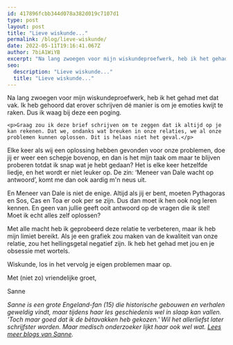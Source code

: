 ```yaml
---
id: 417896fcbb344d078a382d019c7107d1
type: post
layout: post
title: "Lieve wiskunde..."
permalink: /blog/lieve-wiskunde/
date: 2022-05-11T19:16:41.067Z
author: 7biA1WiYB
excerpt: "Na lang zwoegen voor mijn wiskundeproefwerk, heb ik het gehad met dat vak. Ik heb gehoord dat erover schrijven dé manier is om je emoties kwijt te raken. Dus ik waag bij deze een poging.  "
seo:
  description: "Lieve wiskunde..."
  title: "Lieve wiskunde..."
---
```

Na lang zwoegen voor mijn wiskundeproefwerk, heb ik het gehad met dat vak. Ik heb gehoord dat erover schrijven dé manier is om je emoties kwijt te raken. Dus ik waag bij deze een poging.  

    <p>Graag zou ik deze brief schrijven om te zeggen dat ik altijd op je kan rekenen. Dat we, ondanks wat breuken in onze relaties, we al onze problemen kunnen oplossen. Dit is helaas niet het geval.</p>
<p>Elke keer als wij een oplossing hebben gevonden voor onze problemen, doe jij er weer een schepje bovenop, en dan is het mijn taak om maar te blijven proberen totdat ik snap wat je hebt gedaan? Het is elke keer hetzelfde liedje, en het wordt er niet leuker op. De zin: ‘Meneer van Dale wacht op antwoord’, komt me dan ook aardig m'n neus uit.</p>
<p>En Meneer van Dale is niet de enige. Altijd als jij er bent, moeten Pythagoras en Sos, Cas en Toa er ook per se zijn. Dus dan moet ik hen ook nog leren kennen. En geen van jullie geeft ooit antwoord op de vragen die ik stel! Moet ik echt alles zelf oplossen?</p>
<p>Met alle macht heb ik geprobeerd deze relatie te verbeteren, maar ik heb mijn limiet bereikt. Als je een grafiek zou maken van de kwaliteit van onze relatie, zou het hellingsgetal negatief zijn. Ik heb het gehad met jou en je obsessie met wortels.</p>
<p>Wiskunde, los in het vervolg je eigen problemen maar op.</p>
<p>Met (niet zo) vriendelijke groet,</p>
<p>Sanne</p>
<p><em>Sanne is een grote Engeland-fan (15) die historische gebouwen en verhalen geweldig vindt, maar tijdens haar les geschiedenis wel in slaap kan vallen. 'Toch maar goed dat ik de bètavakken heb gekozen.' Wil het allerliefst later schrijfster worden. Maar medisch onderzoeker lijkt haar ook wel wat. </em><a href="https://7dagen.netlify.app/users/sanne-van-der-sterren"><em>Lees meer blogs van Sanne</em></a><em>.</em></p>  
